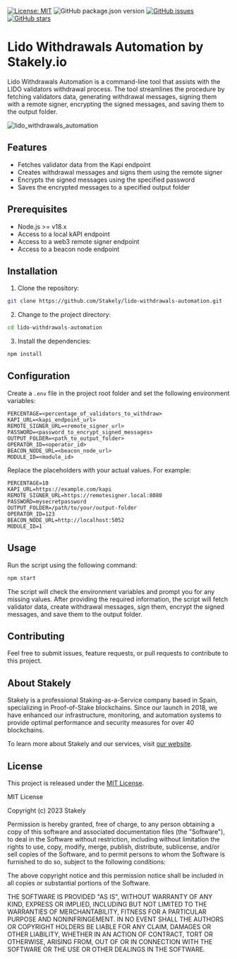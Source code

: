 [![License: MIT](https://img.shields.io/badge/License-MIT-yellow.svg)](https://opensource.org/licenses/MIT)
![GitHub package.json version](https://img.shields.io/github/package-json/v/Stakely/lido-withdrawals-automation)
[![GitHub issues](https://img.shields.io/github/issues/Stakely/lido-withdrawals-automation.svg)](https://github.com/Stakely/lido-withdrawals-automation/issues)
[![GitHub stars](https://img.shields.io/github/stars/Stakely/lido-withdrawals-automation.svg)](https://github.com/Stakely/lido-withdrawals-automation/stargazers)

# Lido Withdrawals Automation by Stakely.io

Lido Withdrawals Automation is a command-line tool that assists with the LIDO validators withdrawal process. The tool streamlines the procedure by fetching validators data, generating withdrawal messages, signing them with a remote signer, encrypting the signed messages, and saving them to the output folder.

![lido_withdrawals_automation](https://user-images.githubusercontent.com/8404210/231833396-3897fa1a-1669-4652-8469-c4bf0b5a811a.png)

## Features

- Fetches validator data from the Kapi endpoint
- Creates withdrawal messages and signs them using the remote signer
- Encrypts the signed messages using the specified password
- Saves the encrypted messages to a specified output folder

## Prerequisites

- Node.js >= v18.x
- Access to a local kAPI endpoint
- Access to a web3 remote signer endpoint
- Access to a beacon node endpoint

## Installation

1. Clone the repository:

```bash
git clone https://github.com/Stakely/lido-withdrawals-automation.git
```

2. Change to the project directory:

```bash
cd lido-withdrawals-automation
```

3. Install the dependencies:

```bash
npm install
```

## Configuration

Create a `.env` file in the project root folder and set the following environment variables:

```
PERCENTAGE=<percentage_of_validators_to_withdraw>
KAPI_URL=<kapi_endpoint_url>
REMOTE_SIGNER_URL=<remote_signer_url>
PASSWORD=<password_to_encrypt_signed_messages>
OUTPUT_FOLDER=<path_to_output_folder>
OPERATOR_ID=<operator_id>
BEACON_NODE_URL=<beacon_node_url>
MODULE_ID=<module_id>
```

Replace the placeholders with your actual values. For example:

```
PERCENTAGE=10
KAPI_URL=https://example.com/kapi
REMOTE_SIGNER_URL=https://remotesigner.local:8080
PASSWORD=mysecretpassword
OUTPUT_FOLDER=/path/to/your/output-folder
OPERATOR_ID=123
BEACON_NODE_URL=http://localhost:5052
MODULE_ID=1
```

## Usage

Run the script using the following command:

```bash
npm start
```

The script will check the environment variables and prompt you for any missing values. After providing the required information, the script will fetch validator data, create withdrawal messages, sign them, encrypt the signed messages, and save them to the output folder.

## Contributing

Feel free to submit issues, feature requests, or pull requests to contribute to this project.

## About Stakely

Stakely is a professional Staking-as-a-Service company based in Spain, specializing in Proof-of-Stake blockchains. Since our launch in 2018, we have enhanced our infrastructure, monitoring, and automation systems to provide optimal performance and security measures for over 40 blockchains.

To learn more about Stakely and our services, visit [our website](https://stakely.io).

## License

This project is released under the [MIT License](https://opensource.org/licenses/MIT).

MIT License

Copyright (c) 2023 Stakely

Permission is hereby granted, free of charge, to any person obtaining a copy
of this software and associated documentation files (the "Software"), to deal
in the Software without restriction, including without limitation the rights
to use, copy, modify, merge, publish, distribute, sublicense, and/or sell
copies of the Software, and to permit persons to whom the Software is
furnished to do so, subject to the following conditions:

The above copyright notice and this permission notice shall be included in all
copies or substantial portions of the Software.

THE SOFTWARE IS PROVIDED "AS IS", WITHOUT WARRANTY OF ANY KIND, EXPRESS OR
IMPLIED, INCLUDING BUT NOT LIMITED TO THE WARRANTIES OF MERCHANTABILITY,
FITNESS FOR A PARTICULAR PURPOSE AND NONINFRINGEMENT. IN NO EVENT SHALL THE
AUTHORS OR COPYRIGHT HOLDERS BE LIABLE FOR ANY CLAIM, DAMAGES OR OTHER
LIABILITY, WHETHER IN AN ACTION OF CONTRACT, TORT OR OTHERWISE, ARISING FROM,
OUT OF OR IN CONNECTION WITH THE SOFTWARE OR THE USE OR OTHER DEALINGS IN THE
SOFTWARE.
